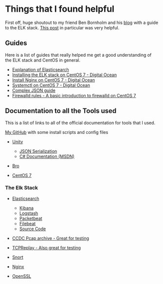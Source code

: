 # Things that I found helpful

First off, huge shoutout to my friend Ben Bornholm and his [blog](https://holdmybeer.xyz/) with a guide to the ELK stack. [This post](https://holdmybeer.xyz/2017/01/24/intro-to-the-elk-stack-on-centos-7/) in particular was very helpful. 

## Guides

Here is a list of guides that really helped me get a good understanding of the ELK stack and CentOS in general. 

* [Explanation of Elasticsearch](https://www.elastic.co/guide/en/elasticsearch/reference/5.1/_basic_concepts.html)
* [Installing the ELK stack on CentOS 7 - Digital Ocean ](https://www.digitalocean.com/community/tutorials/how-to-install-elasticsearch-logstash-and-kibana-elk-stack-on-centos-7)
* [Install Nginx on CentOS 7 - Digital Ocean](https://www.digitalocean.com/community/tutorials/how-to-install-nginx-on-centos-7)
* [Systemctl on CentOS 7 - Digital Ocean ](https://www.digitalocean.com/community/tutorials/how-to-use-systemctl-to-manage-systemd-services-and-units)
* [Complex JSON guide](http://benhoffman.tech/index.php/2017/02/08/json-data-in-unity/)
* [Firewalld rules - A basic introduction to firewalld on CentOS 7](https://www.linode.com/docs/security/firewalls/introduction-to-firewalld-on-centos)

## Documentation to all the Tools used

This is a list of links to all of the official documentation for tools that I used.

[My GitHub](https://github.com/bah8892/NetworkMonitorVisConfig) with some install scripts and config files

* [Unity](https://docs.unity3d.com/ScriptReference/)
	* [JSON Serialization](https://docs.unity3d.com/Manual/JSONSerialization.html)
	* [C# Documentation (MSDN)](https://msdn.microsoft.com/en-us/library/kx37x362.aspx)

* [Bro](https://www.bro.org/)
* [CentOS 7](https://www.centos.org/)

### The Elk Stack
* [Elasticsearch](https://www.elastic.co/guide/index.html)
	* [Kibana](https://www.elastic.co/guide/en/kibana/current/install.html)
	* [Logstash](https://www.elastic.co/guide/en/logstash/5.2/index.html)
	* [Packetbeat](https://www.elastic.co/products/beats/packetbeat)
	* [Filebeat](https://www.elastic.co/products/beats/filebeat)
	* [Source Code](https://github.com/elastic)

* [CCDC Pcap archive - Great for testing](http://www.netresec.com/?page=MACCDC)
* [TCPReplay - Also great for testing](http://tcpreplay.synfin.net/wiki/Docs)
* [Snort](https://www.snort.org/)
* [Nginx](https://nginx.org/en/docs/)
* [OpenSSL](https://www.openssl.org/docs/)